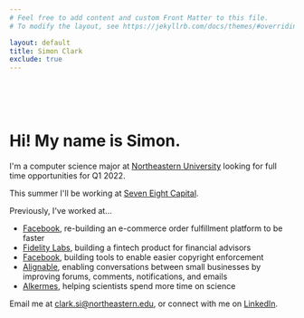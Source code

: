 ```yaml
---
# Feel free to add content and custom Front Matter to this file.
# To modify the layout, see https://jekyllrb.com/docs/themes/#overriding-theme-defaults

layout: default
title: Simon Clark
exclude: true
---
```

<br />
<br />
<br />

# Hi! My name is Simon.

I'm a computer science major at <a href="https://www.northeastern.edu">Northeastern University</a> looking for full time opportunities for Q1 2022.

This summer I'll be working at <a href ="http://www.seveneightcapital.com/"> Seven Eight Capital</a>. 

Previously, I've worked at... 

* <a href="https://www.facebook.com">Facebook</a>, re-building an e-commerce order fulfillment platform to be faster
* <a href="https://www.fidelitylabs.com">Fidelity Labs</a>, building a fintech product for financial advisors
* <a href="https://www.facebook.com">Facebook</a>, building tools to enable easier copyright enforcement 
* <a href="https://www.alignable.com">Alignable</a>, enabling conversations between small businesses by improving forums, comments, notifications, and emails
* <a href="https://www.alkermes.com">Alkermes</a>, helping scientists spend more time on science

Email me at clark.si@northeastern.edu, or connect with me on <a href="https://www.linkedin.com/in/simon-clark"> LinkedIn</a>. 
